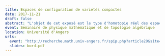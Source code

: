 ```yaml
---
title: Espaces de configuration de variétés compactes
date: 2017-11-21
draft: false
abstract: "L'objet de cet exposé est le type d'homotopie réel des espaces de configuration de variétés compactes simplement connexes, avec ou sans bord. Sous certaines conditions, nous donnons un modèle réel explicite de ces espaces de configuration et qui ne dépend que du type d'homotopie réel de la variété donnée. De plus, nous étudions l'action des opérades des petits disques sur les espaces de configuration, et nous démontrons que le modèle est compatible avec cet action. Dans le cas des variétés à bord, nous démontrons aussi que le modèle est compatible avec l'action des opérades Swiss-Cheese."
event: Séminaire de physique mathématique et de topologie algébrique
location: Université d'Angers
urls:
  event: "http://recherche.math.univ-angers.fr/spip.php?article29&site=56&session=15&presentation=180"
  slides: bord.pdf
---
```

